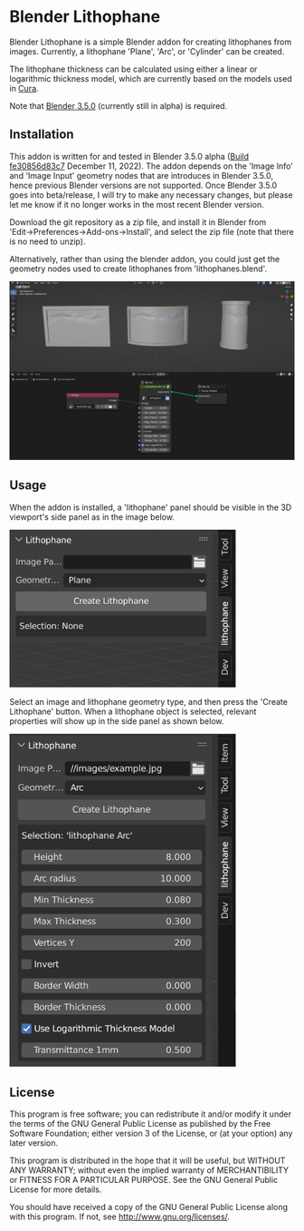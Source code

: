 # Blender Lithophane

Blender Lithophane is a simple Blender addon for creating lithophanes from images. Currently, a lithophane 'Plane', 'Arc', or 'Cylinder' can be created. 

The lithophane thickness can be calculated using either a linear or logarithmic thickness model, which are currently based on the models used in [Cura](https://github.com/Ultimaker/Cura/blob/main/plugins/ImageReader/ImageReader.py).

Note that [Blender 3.5.0](https://builder.blender.org/download/daily/archive/) (currently still in alpha) is required.

## Installation

This addon is written for and tested in Blender 3.5.0 alpha ([Build fe30856d83c7](https://builder.blender.org/download/daily/archive/) December 11, 2022). The addon depends on the 'Image Info' and 'Image Input' geometry nodes that are introduces in Blender 3.5.0, hence previous Blender versions are not supported. Once Blender 3.5.0 goes into beta/release, I will try to make any necessary changes, but please let me know if it no longer works in the most recent Blender version.

Download the git repository as a zip file, and install it in Blender from 'Edit&rarr;Preferences&rarr;Add-ons&rarr;Install', and select the zip file (note that there is no need to unzip).

Alternatively, rather than using the blender addon, you could just get the geometry nodes used to create lithophanes from 'lithophanes.blend'.

<img src="images/geometry_nodes.png">



## Usage

When the addon is installed, a 'lithophane' panel should be visible in the 3D viewport's side panel as in the image below.

<img src="images/panel.png" width="400">

Select an image and lithophane geometry type, and then press the 'Create Lithophane' button. When a lithophane object is selected, relevant properties will show up in the side panel as shown below.

<img src="images/panel_w_properties.png" width="400">

## License

This program is free software; you can redistribute it and/or modify
it under the terms of the GNU General Public License as published by
the Free Software Foundation; either version 3 of the License, or
(at your option) any later version.

This program is distributed in the hope that it will be useful, but
WITHOUT ANY WARRANTY; without even the implied warranty of
MERCHANTIBILITY or FITNESS FOR A PARTICULAR PURPOSE. See the GNU
General Public License for more details.

You should have received a copy of the GNU General Public License
along with this program. If not, see <http://www.gnu.org/licenses/>.
